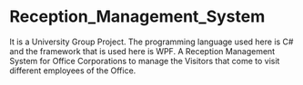 # Reception_Management_System
It is a University Group Project. The programming language used here is C# and the framework that is used here is WPF.
A Reception Management System for Office Corporations to manage the Visitors that come to visit different employees of the Office.
